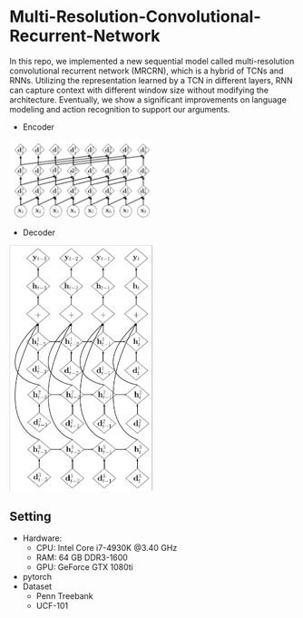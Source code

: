 # Multi-Resolution-Convolutional-Recurrent-Network

In this repo, we implemented a new sequential model called multi-resolution convolutional recurrent network (MRCRN), which is a hybrid of TCNs and RNNs. Utilizing the representation learned by a TCN in different layers, RNN can capture context with different window size without modifying the architecture. Eventually, we show a significant improvements on language modeling and action recognition to support our arguments.

+ Encoder
<img src="figures/encoder.png" width="50%" height="50%" />

+ Decoder
<img src="figures/decoder.png" width="50%" height="50%" />

## Setting
* Hardware:
  * CPU: Intel Core i7-4930K @3.40 GHz
  * RAM: 64 GB DDR3-1600
  * GPU: GeForce GTX 1080ti
* pytorch 
* Dataset
  * Penn Treebank
  * UCF-101
